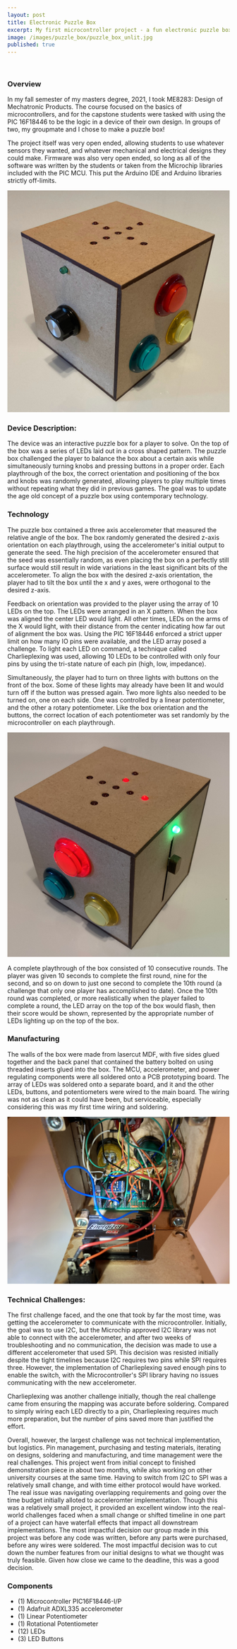 ```yaml
---
layout: post
title: Electronic Puzzle Box
excerpt: My first microcontroller project - a fun electronic puzzle box
image: /images/puzzle_box/puzzle_box_unlit.jpg
published: true
---
```

<br />

### Overview
In my fall semester of my masters degree, 2021, I took ME8283: Design of Mechatronic Products. The course focused on the basics of microcontrollers, and for the capstone students were tasked with using the PIC 16F18446 to be the logic in a device of their own design. In groups of two, my groupmate and I chose to make a puzzle box! 

The project itself was very open ended, allowing students to use whatever sensors they wanted, and whatever mechanical and electrical designs they could make. Firmware was also very open ended, so long as all of the software was written by the students or taken from the Microchip libraries included with the PIC MCU. This put the Arduino IDE and Arduino libraries strictly off-limits.

<span class="image maxwidth"><img src="/images/puzzle_box/puzzle_box_unlit.jpg" alt="Puzzle Box" /></span>

### Device Description:
The device was an interactive puzzle box for a player to solve. On the top of the box was a series of LEDs laid out in a cross shaped pattern. The puzzle box challenged the player to balance the box about a certain axis while simultaneously turning knobs and pressing buttons in a proper order. Each playthrough of the box, the correct orientation and positioning of the box and knobs was randomly generated, allowing players to play multiple times without repeating what they did in previous games. The goal was to update the age old concept of a puzzle box using contemporary technology.

### Technology
The puzzle box contained a three axis accelerometer that measured the relative angle of the box. The box randomly generated the desired z-axis orientation on each playthrough, using the accelerometer's initial output to generate the seed. The high precision of the accelerometer ensured that the seed was essentially random, as even placing the box on a perfectly still surface would still result in wide variations in the least significant bits of the accelerometer. To align the box with the desired z-axis orientation, the player had to tilt the box until the x and y axes, were orthogonal to the desired z-axis. 

Feedback on orientation was provided to the player using the array of 10 LEDs on the top. The LEDs were arranged in an X pattern. When the box was aligned the center LED would light. All other times, LEDs on the arms of the X would light, with their distance from the center indicating how far out of alignment the box was. Using the PIC 16F18446 enforced a strict upper limit on how many IO pins were available, and the LED array posed a challenge. To light each LED on command, a technique called Charlieplexing was used, allowing 10 LEDs to be controlled with only four pins by using the tri-state nature of each pin (high, low, impedance).

Simultaneously, the player had to turn on three lights with buttons on the front of the box. Some of these lights may already have been lit and would turn off if the button was pressed again. Two more lights also needed to be turned on, one on each side. One was controlled by a linear potentiometer, and the other a rotary potentiometer. Like the box orientation and the buttons, the correct location of each potentiometer was set randomly by the microcontroller on each playthrough.

<span class="image maxwidth"><img src="/images/puzzle_box/puzzle_box_lit.jpg" alt="Puzzle Box Lit Up" /></span>

A complete playthrough of the box consisted of 10 consecutive rounds. The player was given 10 seconds to complete the first round, nine for the second, and so on down to just one second to complete the 10th round (a challenge that only one player has accomplished to date). Once the 10th round was completed, or more realistically when the player failed to complete a round, the LED array on the top of the box would flash, then their score would be shown, represented by the appropriate number of LEDs lighting up on the top of the box.

### Manufacturing
The walls of the box were made from lasercut MDF, with five sides glued together and the back panel that contained the battery bolted on using threaded inserts glued into the box. The MCU, accelerometer, and power regulating components were all soldered onto a PCB prototyping board. The array of LEDs was soldered onto a separate board, and it and the other LEDs, buttons, and potentiometers were wired to the main board. The wiring was not as clean as it could have been, but serviceable, especially considering this was my first time wiring and soldering.

<span class="image maxwidth"><img src="/images/puzzle_box/puzzle_box_innards.jpg" alt="Puzzle Box" /></span>

### Technical Challenges:
The first challenge faced, and the one that took by far the most time, was getting the accelerometer to communicate with the microcontroller. Initially, the goal was to use I2C, but the Microchip approved I2C library was not able to connect with the accelerometer, and after two weeks of troubleshooting and no communication, the decision was made to use a different accelerometer that used SPI. This decision was resisted initially despite the tight timelines because I2C requires two pins while SPI requires three. However, the implementation of Charlieplexing saved enough pins to enable the switch, with the Microcontroller's SPI library having no issues communicating with the new accelerometer. 

Charlieplexing was another challenge initially, though the real challenge came from ensuring the mapping was accurate before soldering. Compared to simply wiring each LED directly to a pin, Charlieplexing requires much more preparation, but the number of pins saved more than justified the effort.

Overall, however, the largest challenge was not technical implementation, but logistics. Pin management, purchasing and testing materials, iterating on designs, soldering and manufacturing, and time management were the real challenges. This project went from initial concept to finished demonstration piece in about two months, while also working on other university courses at the same time. Having to switch from I2C to SPI was a relatively small change, and with time either protocol would have worked. The real issue was navigating overlapping requirements and going over the time budget initially alloted to acceleromter implementation. Though this was a relatively small project, it provided an excellent window into the real-world challenges faced when a small change or shifted timeline in one part of a project can have waterfall effects that impact all downstream implementations. The most impactful decision our group made in this project was before any code was written, before any parts were purchased, before any wires were soldered. The most impactful decision was to cut down the number features from our initial designs to what we thought was truly feasible. Given how close we came to the deadline, this was a good decision.

### Components
- (1) Microcontroller PIC16F18446-I/P
- (1) Adafruit ADXL335 accelerometer
- (1) Linear Potentiometer
- (1) Rotational Potentiometer
- (12) LEDs
- (3) LED Buttons
